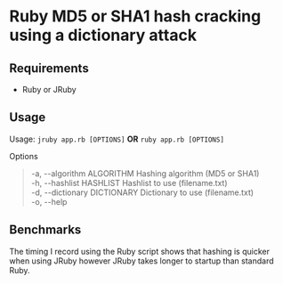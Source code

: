 Ruby MD5 or SHA1 hash cracking using a dictionary attack
========================


Requirements
------------

* Ruby or JRuby

Usage
------------

Usage: `jruby app.rb [OPTIONS]` **OR** `ruby app.rb [OPTIONS]`    
  
Options  
>    -a, --algorithm ALGORITHM        Hashing algorithm (MD5 or SHA1)  
    -h, --hashlist HASHLIST          Hashlist to use (filename.txt)  
    -d, --dictionary DICTIONARY      Dictionary to use (filename.txt)  
    -o, --help  
    
 
Benchmarks
------------

The timing I record using the Ruby script shows that hashing is quicker when using JRuby however JRuby takes longer to startup than standard Ruby.
